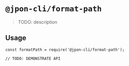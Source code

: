 # `@jpon-cli/format-path`

> TODO: description

## Usage

```
const formatPath = require('@jpon-cli/format-path');

// TODO: DEMONSTRATE API
```
